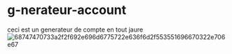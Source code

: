 # g-nerateur-account
ceci est un generateur de compte en tout jaure
![68747470733a2f2f692e696d6775722e636f6d2f553551696670322e706e67](https://user-images.githubusercontent.com/128706240/227263464-31429082-4d33-4f99-b8e6-8f561ad8396a.png)
